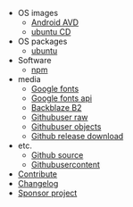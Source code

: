 - OS images
  - [Android AVD](os-images/android-avd.md)
  - [ubuntu CD](os-images/ubuntu-cd.md)
- OS packages
  - [ubuntu](os-packages/ubuntu.md)
- Software
  - [npm](software/npm.md)
- media
  - [Google fonts](media/google-fonts.md)
  - [Google fonts api](media/google-fonts-api.md)
  - [Backblaze B2](media/backblaze-b2.md)
  - [Githubuser raw](media/github-raw.md)
  - [Githubuser objects](media/github-objects.md)
  - [Github release download](media/github-release.md)
- etc.
  - [Github source](etc/github-source.md)
  - [Githubusercontent](etc/githubusercontent.md)
- [Contribute](template/new-upstream.md)
- [Changelog](CHANGELOG.md)
- [Sponsor project](sponsor-project.md)
